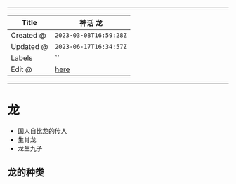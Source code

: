 -----

| Title     | 神话 龙                                                |
| --------- | --------------------------------------------------- |
| Created @ | `2023-03-08T16:59:28Z`                              |
| Updated @ | `2023-06-17T16:34:57Z`                              |
| Labels    | \`\`                                                |
| Edit @    | [here](https://github.com/junxnone/wiki/issues/140) |

-----

# 龙

  - 国人自比龙的传人
  - 生肖龙
  - 龙生九子

## 龙的种类
